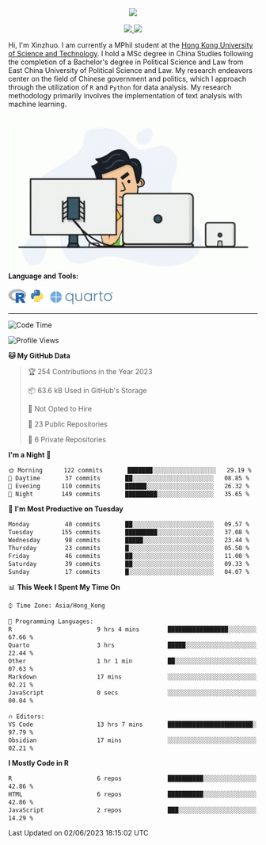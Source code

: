 <div align='center'>
<img src='https://readme-typing-svg.herokuapp.com?font=ubuntu&color=4d3900&center=true&lines=HKUST+Mphil+in+SOSC;Focus+on+China;Code+for+PoliSci'/>
</div>

<p align='center'>
 <a href='https://www.linkedin.com/in/xinzhuo-huang-5161011ba/' target='_blank'>
        <img src='https://img.shields.io/badge/linkedin%20-%230077B5.svg?&style=for-the-badge&logo=linkedin&logoColor=white'/>
    </a>
 <a href='https://twitter.com/HsinchoH' target='_blank'>
        <img src='https://img.shields.io/badge/Twitter-1DA1F2?style=for-the-badge&logo=twitter&logoColor=white'/>
    </a>
    </p>
    
Hi, I'm Xinzhuo. I am currently a MPhil student at the [Hong Kong University of Science and Technology](https://sosc.hkust.edu.hk/node/613). I hold a MSc degree in China Studies following the completion of a Bachelor's degree in Political Science and Law from East China University of Political Science and Law. My research endeavors center on the field of Chinese government and politics, which I approach through the utilization of `R` and `Python` for data analysis. My research methodology primarily involves the implementation of text analysis with machine learning.




<img align='right' src="https://github.com/xinzhuohkust/xinzhuohkust/blob/main/programmer.gif" width="590">



**Language and Tools:**  

<code><img height="36" src="https://raw.githubusercontent.com/github/explore/80688e429a7d4ef2fca1e82350fe8e3517d3494d/topics/r/r.png"></code>
<code><img height="36" src="https://raw.githubusercontent.com/github/explore/80688e429a7d4ef2fca1e82350fe8e3517d3494d/topics/python/python.png"></code>
<code><img height="32" src="https://github.com/quarto-dev/quarto-r/blob/main/man/figures/quarto.png"></code>

---
<!--START_SECTION:waka-->
![Code Time](http://img.shields.io/badge/Code%20Time-577%20hrs%2053%20mins-blue)

![Profile Views](http://img.shields.io/badge/Profile%20Views-10-blue)

**🐱 My GitHub Data** 

> 🏆 254 Contributions in the Year 2023
 > 
> 📦 63.6 kB Used in GitHub's Storage 
 > 
> 🚫 Not Opted to Hire
 > 
> 📜 23 Public Repositories 
 > 
> 🔑 6 Private Repositories  
 > 
**I'm a Night 🦉** 

```text
🌞 Morning      122 commits       ███████░░░░░░░░░░░░░░░░░░   29.19 % 
🌆 Daytime       37 commits       ██░░░░░░░░░░░░░░░░░░░░░░░   08.85 % 
🌃 Evening      110 commits       ██████░░░░░░░░░░░░░░░░░░░   26.32 % 
🌙 Night        149 commits       █████████░░░░░░░░░░░░░░░░   35.65 % 

```
📅 **I'm Most Productive on Tuesday** 

```text
Monday          40 commits       ██░░░░░░░░░░░░░░░░░░░░░░░   09.57 % 
Tuesday        155 commits       █████████░░░░░░░░░░░░░░░░   37.08 % 
Wednesday       98 commits       █████░░░░░░░░░░░░░░░░░░░░   23.44 % 
Thursday        23 commits       █░░░░░░░░░░░░░░░░░░░░░░░░   05.50 % 
Friday          46 commits       ██░░░░░░░░░░░░░░░░░░░░░░░   11.00 % 
Saturday        39 commits       ██░░░░░░░░░░░░░░░░░░░░░░░   09.33 % 
Sunday          17 commits       █░░░░░░░░░░░░░░░░░░░░░░░░   04.07 % 

```


📊 **This Week I Spent My Time On** 

```text
⌚︎ Time Zone: Asia/Hong_Kong

💬 Programming Languages: 
R                        9 hrs 4 mins        █████████████████░░░░░░░░   67.66 % 
Quarto                   3 hrs               █████░░░░░░░░░░░░░░░░░░░░   22.44 % 
Other                    1 hr 1 min          ██░░░░░░░░░░░░░░░░░░░░░░░   07.63 % 
Markdown                 17 mins             ░░░░░░░░░░░░░░░░░░░░░░░░░   02.21 % 
JavaScript               0 secs              ░░░░░░░░░░░░░░░░░░░░░░░░░   00.04 % 

🔥 Editors: 
VS Code                  13 hrs 7 mins       ████████████████████████░   97.79 % 
Obsidian                 17 mins             ░░░░░░░░░░░░░░░░░░░░░░░░░   02.21 % 

```

**I Mostly Code in R** 

```text
R                        6 repos             ██████████░░░░░░░░░░░░░░░   42.86 % 
HTML                     6 repos             ██████████░░░░░░░░░░░░░░░   42.86 % 
JavaScript               2 repos             ███░░░░░░░░░░░░░░░░░░░░░░   14.29 % 

```



 Last Updated on 02/06/2023 18:15:02 UTC
<!--END_SECTION:waka-->
    
    
    
    
    
    
    
    
